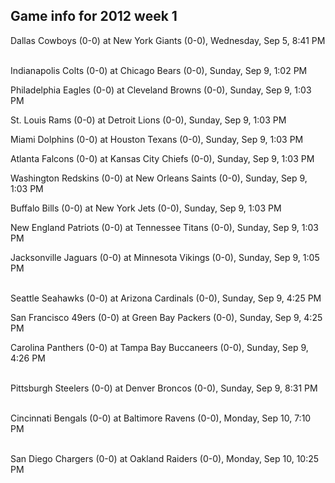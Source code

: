 ## Game info for 2012 week 1
Dallas Cowboys (0-0) at New York Giants (0-0), Wednesday, Sep 5, 8:41 PM

<br/>Indianapolis Colts (0-0) at Chicago Bears (0-0), Sunday, Sep 9, 1:02 PM

Philadelphia Eagles (0-0) at Cleveland Browns (0-0), Sunday, Sep 9, 1:03 PM

St. Louis Rams (0-0) at Detroit Lions (0-0), Sunday, Sep 9, 1:03 PM

Miami Dolphins (0-0) at Houston Texans (0-0), Sunday, Sep 9, 1:03 PM

Atlanta Falcons (0-0) at Kansas City Chiefs (0-0), Sunday, Sep 9, 1:03 PM

Washington Redskins (0-0) at New Orleans Saints (0-0), Sunday, Sep 9, 1:03 PM

Buffalo Bills (0-0) at New York Jets (0-0), Sunday, Sep 9, 1:03 PM

New England Patriots (0-0) at Tennessee Titans (0-0), Sunday, Sep 9, 1:03 PM

Jacksonville Jaguars (0-0) at Minnesota Vikings (0-0), Sunday, Sep 9, 1:05 PM

<br/>Seattle Seahawks (0-0) at Arizona Cardinals (0-0), Sunday, Sep 9, 4:25 PM

San Francisco 49ers (0-0) at Green Bay Packers (0-0), Sunday, Sep 9, 4:25 PM

Carolina Panthers (0-0) at Tampa Bay Buccaneers (0-0), Sunday, Sep 9, 4:26 PM

<br/>Pittsburgh Steelers (0-0) at Denver Broncos (0-0), Sunday, Sep 9, 8:31 PM

<br/>Cincinnati Bengals (0-0) at Baltimore Ravens (0-0), Monday, Sep 10, 7:10 PM

<br/>San Diego Chargers (0-0) at Oakland Raiders (0-0), Monday, Sep 10, 10:25 PM

